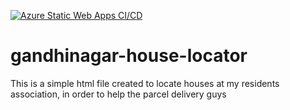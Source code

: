 [![Azure Static Web Apps CI/CD](https://github.com/ajalex114/gandhinagar-house-locator/actions/workflows/azure-static-web-apps-black-grass-0d1a55410.yml/badge.svg?branch=main)](https://github.com/ajalex114/gandhinagar-house-locator/actions/workflows/azure-static-web-apps-black-grass-0d1a55410.yml)

# gandhinagar-house-locator
This is a simple html file created to locate houses at my residents association, in order to help the parcel delivery guys
